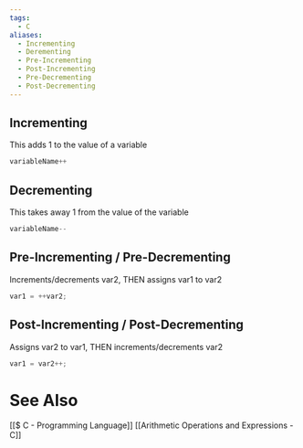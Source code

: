 ```yaml
---
tags:
  - C
aliases:
  - Incrementing
  - Derementing
  - Pre-Incrementing
  - Post-Incrementing
  - Pre-Decrementing
  - Post-Decrementing
---
```



## Incrementing
This adds 1 to the value of a variable
```c showlinenumbers
variableName++
```

## Decrementing
This takes away 1 from the value of the variable
```c showlinenumbers
variableName--
```

## Pre-Incrementing / Pre-Decrementing
Increments/decrements var2, THEN assigns var1 to var2
```c showlinenumbers
var1 = ++var2;
```

## Post-Incrementing / Post-Decrementing
Assigns var2 to var1, THEN increments/decrements var2

```c showlinenumbers
var1 = var2++;
```

# See Also
[[$ C - Programming Language]]
[[Arithmetic Operations and Expressions - C]]